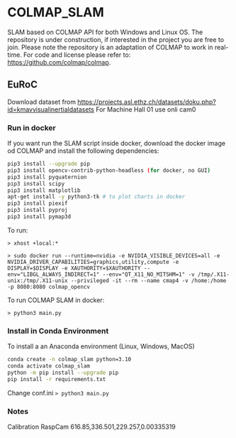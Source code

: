 # COLMAP_SLAM

SLAM based on COLMAP API for both Windows and Linux OS. The repository is under construction, if interested in the project you are free to join. Please note the repository is an adaptation of COLMAP to work in real-time. For code and license please refer to: <https://github.com/colmap/colmap>.

## EuRoC

Download dataset from <https://projects.asl.ethz.ch/datasets/doku.php?id=kmavvisualinertialdatasets>
For Machine Hall 01 use onli cam0

### Run in docker

If you want run the SLAM script inside docker, download the docker image od COLMAP and install the following dependencies:

```bash
pip3 install --upgrade pip
pip3 install opencv-contrib-python-headless (for docker, no GUI)
pip3 install pyquaternion
pip3 install scipy
pip3 install matplotlib
apt-get install -y python3-tk # to plot charts in docker
pip3 install piexif
pip3 install pyproj
pip3 install pymap3d
```

To run:

`> xhost +local:*`

`> sudo docker run --runtime=nvidia -e NVIDIA_VISIBLE_DEVICES=all -e NVIDIA_DRIVER_CAPABILITIES=graphics,utility,compute -e DISPLAY=$DISPLAY -e XAUTHORITY=$XAUTHORITY --env="LIBGL_ALWAYS_INDIRECT=1" --env="QT_X11_NO_MITSHM=1" -v /tmp/.X11-unix:/tmp/.X11-unix --privileged -it --rm --name cmap4 -v /home:/home -p 8080:8080 colmap_opencv`

To run COLMAP SLAM in docker:

`> python3 main.py`

### Install in Conda Environment

To install a an Anaconda environment (Linux, Windows, MacOS)

```bash
conda create -n colmap_slam python=3.10
conda activate colmap_slam
python -m pip install --upgrade pip
pip install -r requirements.txt
```

Change conf.ini
`> python3 main.py`

### Notes

Calibration
RaspCam 616.85,336.501,229.257,0.00335319
